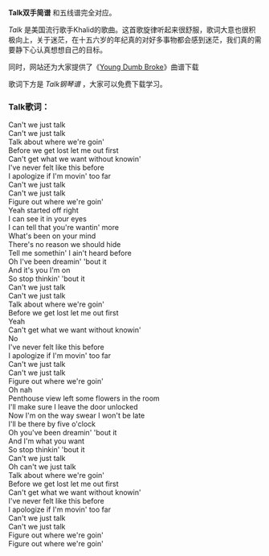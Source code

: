 

**Talk双手简谱** 和五线谱完全对应。

_Talk_
是美国流行歌手Khalid的歌曲。这首歌旋律听起来很舒服，歌词大意也很积极向上，关于迷茫，在十五六岁的年纪真的对好多事物都会感到迷茫，我们真的需要静下心认真想想自己的目标。

同时，网站还为大家提供了《[Young Dumb Broke](Music-8424-Young-Dumb-Broke-Khalid.html "Young
Dumb Broke")》曲谱下载

歌词下方是 _Talk钢琴谱_ ，大家可以免费下载学习。

### Talk歌词：

Can't we just talk  
Can't we just talk  
Talk about where we're goin'  
Before we get lost let me out first  
Can't get what we want without knowin'  
I've never felt like this before  
I apologize if I'm movin' too far  
Can't we just talk  
Can't we just talk  
Figure out where we're goin'  
Yeah started off right  
I can see it in your eyes  
I can tell that you're wantin' more  
What's been on your mind  
There's no reason we should hide  
Tell me somethin' I ain't heard before  
Oh I've been dreamin' 'bout it  
And it's you I'm on  
So stop thinkin' 'bout it  
Can't we just talk  
Can't we just talk  
Talk about where we're goin'  
Before we get lost let me out first  
Yeah  
Can't get what we want without knowin'  
No  
I've never felt like this before  
I apologize if I'm movin' too far  
Can't we just talk  
Can't we just talk  
Figure out where we're goin'  
Oh nah  
Penthouse view left some flowers in the room  
I'll make sure I leave the door unlocked  
Now I'm on the way swear I won't be late  
I'll be there by five o'clock  
Oh you've been dreamin' 'bout it  
And I'm what you want  
So stop thinkin' 'bout it  
Can't we just talk  
Oh can't we just talk  
Talk about where we're goin'  
Before we get lost let me out first  
Can't get what we want without knowin'  
I've never felt like this before  
I apologize if I'm movin' too far  
Can't we just talk  
Can't we just talk  
Figure out where we're goin'  
Figure out where we're goin'

